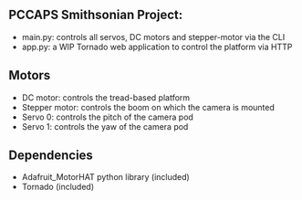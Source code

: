 ## PCCAPS Smithsonian Project:

 * main.py: controls all servos, DC motors and stepper-motor via the CLI
 * app.py: a WIP Tornado web application to control the platform via HTTP

## Motors

 * DC motor: controls the tread-based platform
 * Stepper motor: controls the boom on which the camera is mounted
 * Servo 0: controls the pitch of the camera pod
 * Servo 1: controls the yaw of the camera pod

## Dependencies

 * Adafruit_MotorHAT python library (included)
 * Tornado (included)

